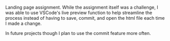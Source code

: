 Landing page assignment. While the assignment itself was a challenge, I was able to use VSCode's live preview function to help streamline the process instead of having to save, commit, and open the html file each time I made a change. 

In future projects though I plan to use the commit feature more often. 